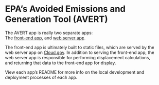 # EPA’s Avoided Emissions and Generation Tool (AVERT)

The AVERT app is really two separate apps:    
The [front-end app](/epa-avert-webapp), and [web server app](/epa-avert-webservice).

The front-end app is ultimately built to static files, which are served by the web server app on [Cloud.gov](https://cloud.gov/). In addition to serving the front-end app, the web server app is responsible for performing displacement calculations, and returning that data to the front-end app for display.

View each app’s README for more info on the local development and deployment processes of each app.
